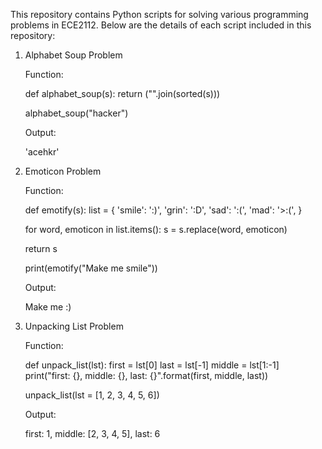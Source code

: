 This repository contains Python scripts for solving various programming problems in ECE2112. Below are the details of each script included in this repository:

1. Alphabet Soup Problem

   Function:
   
   def alphabet_soup(s):
       return ("".join(sorted(s)))

   alphabet_soup("hacker")

   Output:

   'acehkr'

2. Emoticon Problem

   Function:

   def emotify(s):
      list = {
        'smile': ':)',
        'grin': ':D',
        'sad': ':(',
        'mad': '>:(',
      }

    for word, emoticon in list.items():
        s = s.replace(word, emoticon)

    return s

    print(emotify("Make me smile"))

   Output:

   Make me :)

3. Unpacking List Problem

   Function:

   def unpack_list(lst):
        first = lst[0]
        last = lst[-1]
        middle = lst[1:-1]
        print("first: {}, middle: {}, last: {}".format(first, middle, last))

    unpack_list(lst = [1, 2, 3, 4, 5, 6])

   Output:

   first: 1, middle: [2, 3, 4, 5], last: 6
